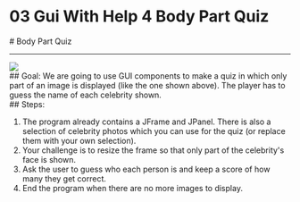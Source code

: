 # 03 Gui With Help 4 Body Part Quiz


 <div id="recipeLeftColumn">
  # Body Part Quiz
  <hr/>
  <img src="./bodyPart.png"/>
  <div id="recipeGoal">
   ## Goal:
   We are going to use GUI components to make a quiz in which only part of an image is displayed (like the one shown above). The player has to guess the name of each celebrity shown.
  </div>
 </div>
 <div id="recipeRightColumn">
  <div id="recipeSteps">
   ## Steps:
   <ol id="stepList">
    <li>
     The program already contains a JFrame and JPanel. There is also a selection of celebrity photos which you can use for the quiz (or replace them with your own selection).
    </li>
    <li>
     Your challenge is to resize the frame so that only part of the celebrity's face is shown.
    </li>
    <li>
     Ask the user to guess who each person is and keep a score of how many they get correct.
     <li>
      End the program when there are no more images to display.
     </li>
    </li>
   </ol>
  </div>
 </div>

